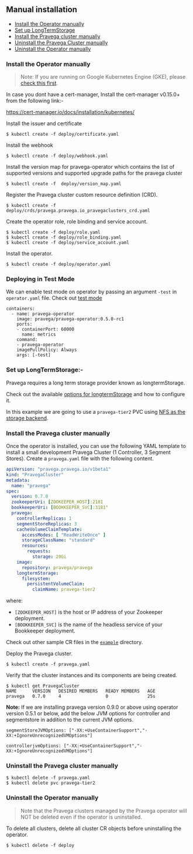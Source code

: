## Manual installation

* [Install the Operator manually](#install-the-operator-manually)
* [Set up LongTermStorage](#Set-up-LongTermStorage)
* [Install the Pravega cluster manually](#install-the-pravega-cluster-manually)
* [Uninstall the Pravega Cluster manually](#uninstall-the-pravega-cluster-manually)
* [Uninstall the Operator manually](#uninstall-the-operator-manually)

### Install the Operator manually

> Note: If you are running on Google Kubernetes Engine (GKE), please [check this first](#installation-on-google-kubernetes-engine).

In case you dont have a cert-manager, Install the cert-manager v0.15.0+ from the following link:-

https://cert-manager.io/docs/installation/kubernetes/

Install the issuer and certificate
```
$ kubectl create -f deploy/certificate.yaml
```
Install the webhook
```
$ kubectl create -f deploy/webhook.yaml  
```
Install the version map for pravega-operator which contains the list of supported versions and supported upgrade paths for the pravega cluster
```
$ kubectl create -f  deploy/version_map.yaml
```
Register the Pravega cluster custom resource definition (CRD).
```
$ kubectl create -f deploy/crds/pravega.pravega.io_pravegaclusters_crd.yaml
```
Create the operator role, role binding and service account.
```
$ kubectl create -f deploy/role.yaml
$ kubectl create -f deploy/role_binding.yaml
$ kubectl create -f deploy/service_account.yaml
```
Install the operator.
```
$ kubectl create -f deploy/operator.yaml  
```

### Deploying in Test Mode
 We can enable test mode on operator by passing an argument `-test` in `operator.yaml` file.
 Check out [test mode](../README.md#deploying-in-test-mode)

```
containers:
  - name: pravega-operator
    image: pravega/pravega-operator:0.5.0-rc1
    ports:
    - containerPort: 60000
      name: metrics
    command:
    - pravega-operator
    imagePullPolicy: Always
    args: [-test]
```
### Set up LongTermStorage:-

Pravega requires a long term storage provider known as longtermStorage.

Check out the available [options for longtermStorage](longtermstorage.md) and how to configure it.

In this example we are going to use a `pravega-tier2` PVC using [NFS as the storage backend](longtermstorage.md#use-nfs-as-longtermstorage).

### Install the Pravega cluster manually

Once the operator is installed, you can use the following YAML template to install a small development Pravega Cluster (1 Controller, 3 Segment Stores). Create a `pravega.yaml` file with the following content.

```yaml
apiVersion: "pravega.pravega.io/v1beta1"
kind: "PravegaCluster"
metadata:
  name: "pravega"
spec:
  version: 0.7.0
  zookeeperUri: [ZOOKEEPER_HOST]:2181
  bookkeeperUri: [BOOKKEEPER_SVC]:3181"
  pravega:
    controllerReplicas: 1
    segmentStoreReplicas: 3
    cacheVolumeClaimTemplate:
      accessModes: [ "ReadWriteOnce" ]
      storageClassName: "standard"
      resources:
        requests:
          storage: 20Gi
    image:
      repository: pravega/pravega
    longtermStorage:
      filesystem:
        persistentVolumeClaim:
          claimName: pravega-tier2
```

where:

- `[ZOOKEEPER_HOST]` is the host or IP address of your Zookeeper deployment.
- `[BOOKKEEPER_SVC]` is the name of the headless service of your Bookkeeper deployment.

Check out other sample CR files in the [`example`](../example) directory.

Deploy the Pravega cluster.

```
$ kubectl create -f pravega.yaml
```

Verify that the cluster instances and its components are being created.

```
$ kubectl get PravegaCluster
NAME      VERSION   DESIRED MEMBERS   READY MEMBERS   AGE
pravega   0.7.0     4                 0               25s
```

**Note:** If we are installing pravega version 0.9.0 or above using operator version 0.5.1 or below, add the below JVM options for controller and segmentstore in addition to the current JVM options.
```
segmentStoreJVMOptions: ["-XX:+UseContainerSupport","-XX:+IgnoreUnrecognizedVMOptions"]

controllerjvmOptions: ["-XX:+UseContainerSupport","-XX:+IgnoreUnrecognizedVMOptions"]
```

### Uninstall the Pravega cluster manually

```
$ kubectl delete -f pravega.yaml
$ kubectl delete pvc pravega-tier2
```

### Uninstall the Operator manually

> Note that the Pravega clusters managed by the Pravega operator will NOT be deleted even if the operator is uninstalled.

To delete all clusters, delete all cluster CR objects before uninstalling the operator.

```
$ kubectl delete -f deploy
```
